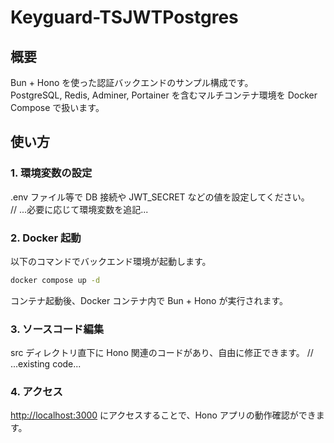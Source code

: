 # Keyguard-TSJWTPostgres

## 概要

Bun + Hono を使った認証バックエンドのサンプル構成です。  
PostgreSQL, Redis, Adminer, Portainer を含むマルチコンテナ環境を Docker Compose で扱います。

## 使い方

### 1. 環境変数の設定

.env ファイル等で DB 接続や JWT_SECRET などの値を設定してください。  
// ...必要に応じて環境変数を追記...

### 2. Docker 起動

以下のコマンドでバックエンド環境が起動します。

```bash
docker compose up -d
```

コンテナ起動後、Docker コンテナ内で Bun + Hono が実行されます。

### 3. ソースコード編集

src ディレクトリ直下に Hono 関連のコードがあり、自由に修正できます。
// ...existing code...

### 4. アクセス
<http://localhost:3000> にアクセスすることで、Hono アプリの動作確認ができます。
